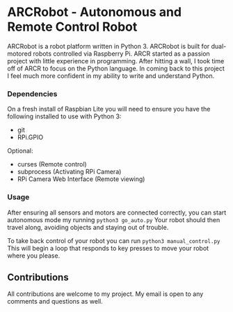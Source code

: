 # ARCRobot - Autonomous and Remote Control Robot

ARCRobot is a robot platform written in Python 3. ARCRobot is built for 
dual-motored robots controlled via Raspberry Pi. ARCR started as a passion 
project with little experience in programming. After hitting a wall, I took time 
off of ARCR to focus on the Python language. In coming back to this project I 
feel much more confident in my ability to write and understand Python.

### Dependencies

On a fresh install of Raspbian Lite you will need to ensure you have the 
following installed to use with Python 3:

- git
- RPi.GPIO

Optional:

- curses (Remote control)
- subprocess (Activating RPi Camera)
- RPi Camera Web Interface (Remote viewing)

### Usage

After ensuring all sensors and motors are connected correctly, you can start 
autonomous mode my running
`python3 go_auto.py`
Your robot should then travel along, avoiding objects and staying out of trouble.

To take back control of your robot you can run
`python3 manual_control.py`
This will begin a loop that responds to key presses to move your robot where you 
please.

## Contributions

All contributions are welcome to my project. My email is open to any comments 
and questions as well.
